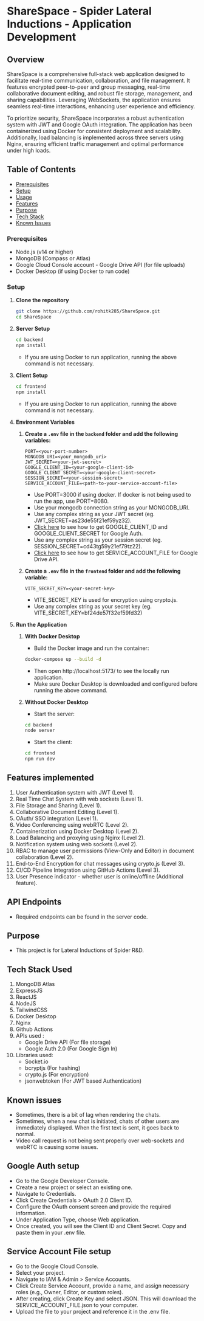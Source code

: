 # ShareSpace - Spider Lateral Inductions - Application Development

## Overview

ShareSpace is a comprehensive full-stack web application designed to facilitate real-time communication, collaboration, and file management. It features encrypted peer-to-peer and group messaging, real-time collaborative document editing, and robust file storage, management, and sharing capabilities. Leveraging WebSockets, the application ensures seamless real-time interactions, enhancing user experience and efficiency.

To prioritize security, ShareSpace incorporates a robust authentication system with JWT and Google OAuth integration. The application has been containerized using Docker for consistent deployment and scalability. Additionally, load balancing is implemented across three servers using Nginx, ensuring efficient traffic management and optimal performance under high loads.

## Table of Contents
- [Prerequisites](#prerequisites)
- [Setup](#setup)
- [Usage](#usage)
- [Features](#features-implemented)
- [Purpose](#purpose)
- [Tech Stack](#tech-stack-used)
- [Known Issues](#known-issues)

### Prerequisites

- Node.js (v14 or higher)
- MongoDB (Compass or Atlas)
- Google Cloud Console account - Google Drive API (for file uploads)
- Docker Desktop (if using Docker to run code)

### Setup

1. **Clone the repository**

   ```bash
   git clone https://github.com/rohitk285/ShareSpace.git
   cd ShareSpace
   ```

2. **Server Setup**
   ```bash
   cd backend
   npm install
   ```
   - If you are using Docker to run application, running the above command is not necessary.

3. **Client Setup**

   ```bash
   cd frontend
   npm install
   ```
   - If you are using Docker to run application, running the above command is not necessary.

4. **Environment Variables**
   1. **Create a `.env` file in the `backend` folder and add the following variables:**

      ```env
      PORT=<your-port-number>
      MONGODB_URI=<your_mongodb_uri>
      JWT_SECRET=<your-jwt-secret>
      GOOGLE_CLIENT_ID=<your-google-client-id>
      GOOGLE_CLIENT_SECRET=<your-google-client-secret>
      SESSION_SECRET=<your-session-secret>
      SERVICE_ACCOUNT_FILE=<path-to-your-service-account-file>
      ```

      - Use PORT=3000 if using docker. If docker is not being used to run the app, use PORT=8080.
      - Use your mongodb connection string as your MONGODB_URI.
      - Use any complex string as your JWT secret (eg. JWT_SECRET=as23de55f21ef59yz32).
      - [Click here](#google-auth-setup) to see how to get GOOGLE_CLIENT_ID and GOOGLE_CLIENT_SECRET for Google Auth.
      - Use any complex string as your session secret (eg. SESSION_SECRET=cd43tg59y21ef79tz22).
      - [Click here](#service-account-file-setup) to see how to get SERVICE_ACCOUNT_FILE for Google Drive API.

   2. **Create a `.env` file in the `frontend` folder and add the following variable:**

      ```env
      VITE_SECRET_KEY=<your-secret-key>
      ```

      - VITE_SECRET_KEY is used for encryption using crypto.js.
      - Use any complex string as your secret key (eg. VITE_SECRET_KEY=bf24de57f32ef59fd32)

5. **Run the Application**
   1. **With Docker Desktop**
      - Build the Docker image and run the container:
      ```bash
      docker-compose up --build -d
      ```

      - Then open http://localhost:5173/ to see the locally run application.
      - Make sure Docker Desktop is downloaded and configured before running the above command.
   
   2. **Without Docker Desktop**
      - Start the server:
      ```bash
      cd backend
      node server
      ```
      - Start the client:
      ```bash
      cd frontend
      npm run dev
      ```

## Features implemented

1. User Authentication system with JWT (Level 1).
2. Real Time Chat System with web sockets (Level 1).
3. File Storage and Sharing (Level 1).
4. Collaborative Document Editing (Level 1).
5. OAuth/ SSO integration (Level 1).
6. Video Conferencing using webRTC (Level 2).
7. Containerization using Docker Desktop (Level 2).
8. Load Balancing and proxying using Nginx (Level 2).
9. Notification system using web sockets (Level 2).
10. RBAC to manage user permissions (View-Only and Editor) in document collaboration (Level 2).
11. End-to-End Encryption for chat messages using crypto.js (Level 3).
12. CI/CD Pipeline Integration using GitHub Actions (Level 3).
13. User Presence indicator - whether user is online/offline (Additional feature).

## API Endpoints

- Required endpoints can be found in the server code.

## Purpose

- This project is for Lateral Inductions of Spider R&D.

## Tech Stack Used

1. MongoDB Atlas
2. ExpressJS
3. ReactJS
4. NodeJS
5. TailwindCSS
6. Docker Desktop
7. Nginx
8. Github Actions
8. APIs used :
   - Google Drive API (For file storage)
   - Google Auth 2.0 (For Google Sign In)
9. Libraries used:
   - Socket.io
   - bcryptjs (For hashing)
   - crypto.js (For encryption)
   - jsonwebtoken (For JWT based Authentication)

## Known issues
   - Sometimes, there is a bit of lag when rendering the chats.
   - Sometimes, when a new chat is initiated, chats of other users are immediately displayed. When the first text is sent, it goes back to normal.
   - Video call request is not being sent properly over web-sockets and webRTC is causing some issues.

## Google Auth setup
   - Go to the Google Developer Console.
   - Create a new project or select an existing one.
   - Navigate to Credentials.
   - Click Create Credentials > OAuth 2.0 Client ID.
   - Configure the OAuth consent screen and provide the required information.
   - Under Application Type, choose Web application.
   - Once created, you will see the Client ID and Client Secret. Copy and paste them in your .env file.

## Service Account File setup
   - Go to the Google Cloud Console.
   - Select your project.
   - Navigate to IAM & Admin > Service Accounts.
   - Click Create Service Account, provide a name, and assign necessary roles (e.g., Owner, Editor, or custom roles).
   - After creating, click Create Key and select JSON. This will download the SERVICE_ACCOUNT_FILE.json to your computer.
   - Upload the file to your project and reference it in the .env file.